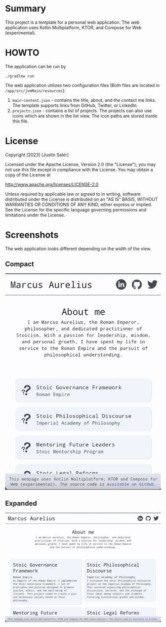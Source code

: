 # Summary

This project is a template for a personal web application. The web application uses Kotlin Multiplatform, KTOR, and Compose for Web (experimental).

# HOWTO

The application can be run by 
```
./gradlew run
```

The web application utilizes two configuration files (Both files are located in `/app/src/jvmMain/resources`):

1. `main-content.json` - contains the title, about, and the contact me links. The template supports links from GitHub,
   Twitter, or LinkedIn.
2. `projects.json` - contains a list of projects. The projects can also use icons which are shown in the list view. The icon paths are stored inside this file.

# License

Copyright [2023] [Justin Salér]

Licensed under the Apache License, Version 2.0 (the "License");
you may not use this file except in compliance with the License.
You may obtain a copy of the License at

 http://www.apache.org/licenses/LICENSE-2.0

Unless required by applicable law or agreed to in writing, software
distributed under the License is distributed on an "AS IS" BASIS,
WITHOUT WARRANTIES OR CONDITIONS OF ANY KIND, either express or implied.
See the License for the specific language governing permissions and
limitations under the License.

# Screenshots

The web application looks different depending on the width of the view.

## Compact

![The web application on mobile](.github/screenshots/mobile.png)

## Expanded

![The web application on web](.github/screenshots/web.png)
